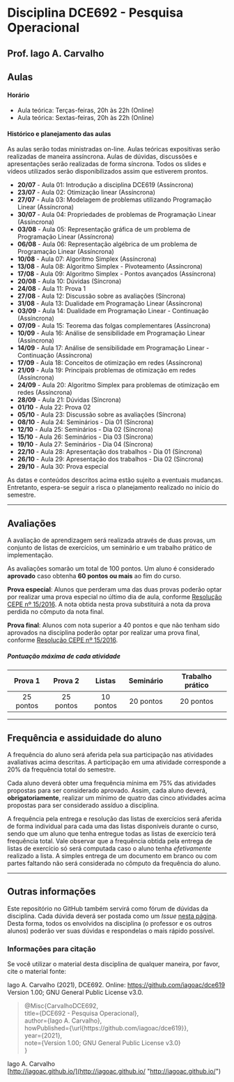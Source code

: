 # Disciplina DCE692 - Pesquisa Operacional

## Prof. Iago A. Carvalho

## Aulas

#### Horário

  - Aula teórica: Terças-feiras, 20h às 22h (Online)
  - Aula teórica: Sextas-feiras, 20h às 22h (Online)
 
#### Histórico e planejamento das aulas

As aulas serão todas ministradas on-line. Aulas teóricas expositivas serão realizadas de maneira assíncrona. Aulas de dúvidas, discussões e apresentações serão realizadas de forma síncrona. Todos os slides e vídeos utilizados serão disponibilizados assim que estiverem prontos.

  - **20/07** - Aula 01: Introdução a disciplina DCE619 (Assíncrona)
  - **23/07** - Aula 02: Otimização linear (Assíncrona)
  - **27/07** - Aula 03: Modelagem de problemas utilizando Programação Linear (Assíncrona)
  - **30/07** - Aula 04: Propriedades de problemas de Programação Linear (Assíncrona)
  - **03/08** - Aula 05: Representação gráfica de um problema de Programação Linear (Assíncrona)
  - **06/08** - Aula 06: Representação algébrica de um problema de Programação Linear (Assíncrona)
  - **10/08** - Aula 07: Algoritmo Simplex (Assíncrona)
  - **13/08** - Aula 08: Algoritmo Simplex - Pivoteamento (Assíncrona)
  - **17/08** - Aula 09: Algoritmo Simplex - Pontos avançados (Assíncrona)
  - **20/08** - Aula 10: Dúvidas (Síncrona)
  - **24/08** - Aula 11: Prova 1
  - **27/08** - Aula 12: Discussão sobre as avaliações (Síncrona)
  - **31/08** - Aula 13: Dualidade em Programação Linear (Assíncrona)
  - **03/09** - Aula 14: Dualidade em Programação Linear - Continuação (Assíncrona)
  - **07/09** - Aula 15: Teorema das folgas complementares (Assíncrona)
  - **10/09** - Aula 16: Análise de sensibilidade em Programação Linear (Assíncrona)
  - **14/09** - Aula 17: Análise de sensibilidade em Programação Linear - Continuação (Assíncrona)
  - **17/09** - Aula 18: Conceitos de otimização em redes (Assíncrona)
  - **21/09** - Aula 19: Principais problemas de otimização em redes (Assíncrona)
  - **24/09** - Aula 20: Algoritmo Simplex para problemas de otimização em redes (Assíncrona)
  - **28/09** - Aula 21: Dúvidas (Síncrona)
  - **01/10** - Aula 22: Prova 02
  - **05/10** - Aula 23: Discussão sobre as avaliações (Síncrona)
  - **08/10** - Aula 24: Seminários - Dia 01 (Síncrona)
  - **12/10** - Aula 25: Seminários - Dia 02 (Síncrona)
  - **15/10** - Aula 26: Seminários - Dia 03 (Síncrona)
  - **19/10** - Aula 27: Seminários - Dia 04 (Síncrona)
  - **22/10** - Aula 28: Apresentação dos trabalhos - Dia 01 (Síncrona)
  - **26/10** - Aula 29: Apresentação dos trabalhos - Dia 02 (Síncrona)
  - **29/10** - Aula 30: Prova especial

As datas e conteúdos descritos acima estão sujeito a eventuais mudanças. 
Entretanto, espera-se seguir a risca o planejamento realizado no início do semestre.

---

## Avaliações

A avaliação de aprendizagem será realizada através de duas provas, um conjunto de listas de exercícios, um seminário e um trabalho prático de implementação.  

As avaliações somarão um total de 100 pontos. Um aluno é considerado **aprovado** caso obtenha **60 pontos ou mais** ao fim do curso.

**Prova especial**: Alunos que perderam uma das duas provas poderão optar por realizar uma prova especial no último dia de aula, conforme [Resolução CEPE nº 15/2016](https://www.unifal-mg.edu.br/portal/wp-content/uploads/sites/52/2019/07/15-2016-aprova-Reg.-Geral-Cursos-de-gradua%C3%A7%C3%A3o-11935-8-alterada-pela-016-2019-vide-res-020-2019.pdf "Resolução CEPE nº 15/2016"). A nota obtida nesta prova substituirá a nota da prova perdida no cômputo da nota final.

**Prova final**: Alunos com nota superior a 40 pontos e que não tenham sido aprovados na disciplina poderão optar por realizar uma prova final, conforme [Resolução CEPE nº 15/2016](https://www.unifal-mg.edu.br/portal/wp-content/uploads/sites/52/2019/07/15-2016-aprova-Reg.-Geral-Cursos-de-gradua%C3%A7%C3%A3o-11935-8-alterada-pela-016-2019-vide-res-020-2019.pdf "Resolução CEPE nº 15/2016").

##### Pontuação máxima de cada atividade
| Prova 1  | Prova 2  |  Listas | Seminário  | Trabalho prático  | 
| :------------: | :------------: | :------------: | :------------: | :------------: |
| 25 pontos  | 25 pontos  | 10 pontos  | 20 pontos  | 20 pontos  |

---

## Frequência e assiduidade do aluno

A frequência do aluno será aferida pela sua participação nas atividades avaliativas acima descritas. A participação em uma atividade corresponde a 20% da frequência total do semestre.

Cada aluno deverá obter uma frequência mínima em 75% das atividades propostas para ser considerado aprovado. Assim, cada aluno deverá, **obrigatoriamente**, realizar um mínimo de quatro das cinco atividades acima propostas para ser considerado assíduo a disciplina.

A frequência pela entrega e resolução das listas de exercícios será aferida de forma individual para cada uma das listas disponíveis durante o curso, sendo que um aluno que tenha entregue todas as listas de exercício terá frequência total.
Vale observar que a frequência obtida pela entrega de listas de exercício só será computada caso o aluno tenha *efetivamente* realizado a lista. A simples entrega de um documento em branco ou com partes faltando não será considerada no cômputo da frequência do aluno.

---

## Outras informações

Este repositório no GitHub também servirá como fórum de dúvidas da disciplina. Cada dúvida deverá ser postada como um *Issue* [nesta página](https://github.com/iagoac/dce619/issues). Desta forma, todos os envolvidos na disciplina (o professor e os outros alunos) poderão ver suas dúvidas e respondelas o mais rápido possível.

### Informações para citação

Se você utilizar o material desta disciplina de qualquer maneira, por favor, cite o material fonte:

Iago A. Carvalho (2021), DCE692. Online: https://github.com/iagoac/dce619 Version 1.00; GNU General Public License v3.0.


> @Misc{CarvalhoDCE692,  
title={DCE692 - Pesquisa Operacional},  
author={Iago A. Carvalho},   
howPublished={\url{https&#58;//github\.com/iagoac/dce619}},  
year={2021},  
note={Version 1.00; GNU General Public License v3.0}  
}


Iago A. Carvalho  
[http://iagoac.github.io/](http://iagoac.github.io/ "http://iagoac.github.io/")
